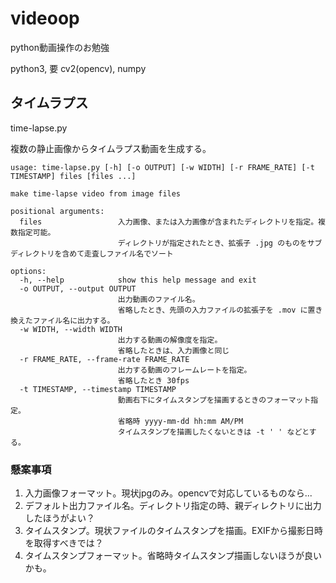# videoop
python動画操作のお勉強

python3, 要 cv2(opencv), numpy

## タイムラプス

time-lapse.py

複数の静止画像からタイムラプス動画を生成する。

```
usage: time-lapse.py [-h] [-o OUTPUT] [-w WIDTH] [-r FRAME_RATE] [-t TIMESTAMP] files [files ...]

make time-lapse video from image files

positional arguments:
  files                 入力画像、または入力画像が含まれたディレクトリを指定。複数指定可能。
                        ディレクトリが指定されたとき、拡張子 .jpg のものをサブディレクトリを含めて走査しファイル名でソート

options:
  -h, --help            show this help message and exit
  -o OUTPUT, --output OUTPUT
                        出力動画のファイル名。
                        省略したとき、先頭の入力ファイルの拡張子を .mov に置き換えたファイル名に出力する。
  -w WIDTH, --width WIDTH
                        出力する動画の解像度を指定。
                        省略したときは、入力画像と同じ
  -r FRAME_RATE, --frame-rate FRAME_RATE
                        出力する動画のフレームレートを指定。  
                        省略したとき 30fps
  -t TIMESTAMP, --timestamp TIMESTAMP
                        動画右下にタイムスタンプを描画するときのフォーマット指定。
                        省略時 yyyy-mm-dd hh:mm AM/PM
                        タイムスタンプを描画したくないときは -t ' ' などとする。
```

### 懸案事項
1. 入力画像フォーマット。現状jpgのみ。opencvで対応しているものなら...
2. デフォルト出力ファイル名。ディレクトリ指定の時、親ディレクトリに出力したほうがよい？
3. タイムスタンプ。現状ファイルのタイムスタンプを描画。EXIFから撮影日時を取得すべきでは？
4. タイムスタンプフォーマット。省略時タイムスタンプ描画しないほうが良いかも。


